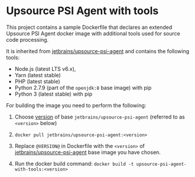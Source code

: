 # Upsource PSI Agent with tools

This project contains a sample Dockerfile that declares an extended Upsource PSI Agent docker image with additional tools used for source code processing.

It is inherited from [jetbrains/upsource-psi-agent](https://hub.docker.com/r/jetbrains/upsource-psi-agent/) and contains the following tools:
- Node.js (latest LTS v6.x), 
- Yarn (latest stable)
- PHP (latest stable)
- Python 2.7.9 (part of the `openjdk:8` base image) with pip
- Python 3 (latest stable) with pip

For building the image you need to perform the following:

1. Choose [version](https://hub.docker.com/r/jetbrains/upsource-psi-agent/tags/) of base `jetbrains/upsource-psi-agent`
(referred to as `<version>` below)

2. `docker pull jetbrains/upsource-psi-agent:<version>`

3. Replace `@VERSION@` in Dockerfile with the `<version>` of [jetbrains/upsource-psi-agent](https://hub.docker.com/r/jetbrains/upsource-psi-agent/) base image you have chosen.

4. Run the docker build command:
`docker build -t upsource-psi-agent-with-tools:<version>`
